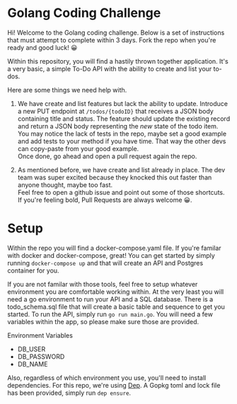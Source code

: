 # Golang Coding Challenge

Hi! Welcome to the Golang coding challenge. Below is a set of instructions that must attempt to complete within 3 days. Fork the repo when you're ready and good luck! 😀

Within this repository, you will find a hastily thrown together application. It's a very basic, a simple To-Do API with the ability to create and list your to-dos.

Here are some things we need help with.

1. We have create and list features but lack the ability to update. Introduce a new PUT endpoint at `/todos/{todoID}` that receives a JSON body containing title and status. The feature should update the existing record and return a JSON body representing the _new_ state of the todo item.  
You may notice the lack of tests in the repo, maybe set a good example and add tests to your method if you have time. That way the other devs can copy-paste from your good example.  
Once done, go ahead and open a pull request again the repo.

2. As mentioned before, we have create and list already in place. The dev team was super excited because they knocked this out faster than anyone thought, maybe too fast.  
Feel free to open a github issue and point out some of those shortcuts. If you're feeling bold, Pull Requests are always welcome 😀.

# Setup

Within the repo you will find a docker-compose.yaml file. If you're familar with docker and docker-compose, great! You can get started by simply running `docker-compose up` and that will create an API and Postgres container for you.

If you are not familar with those tools, feel free to setup whatever environment you are comfortable working within. At the very least you will need a go environment to run your API and a SQL database. There is a todo_schema.sql file that will create a basic table and sequence to get you started. To run the API, simply run `go run main.go`. You will need a few variables within the app, so please make sure those are provided.

Environment Variables

* DB_USER
* DB_PASSWORD
* DB_NAME

Also, regardless of which environment you use, you'll need to install dependencies. For this repo, we're using [Dep](https://golang.github.io/dep/). A Gopkg toml and lock file has been provided, simply run `dep ensure`.
